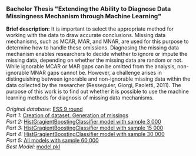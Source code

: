 ### Bachelor Thesis "Extending the Ability to Diagnose Data Missingness Mechanism through Machine Learning"
**Brief description:** It is important to select the appropriate method for working with the data to draw accurate conclusions. Missing data mechanisms, such as MCAR, MAR, and MNAR, are used for this purpose to determine how to handle these omissions. Diagnosing the missing data mechanism enables researchers to decide whether to ignore or impute the missing data, depending on whether the missing data are random or not. While ignorable MCAR or MAR gaps can be omitted from the analysis, non-ignorable MNAR gaps cannot be. However, a challenge arises in distinguishing between ignorable and non-ignorable missing data within the data collected by the researcher (Resseguier, Giorgi, Paoletti, 2011). The purpose of this work is to find out whether it is possible to use the machine learning methods for diagnosis of missing data mechanisms.  
  
*Original database:* [ESS 9 round](https://github.com/livanovskaya/university/blob/main/Bachelor%20Thesis/ESS7e02_1.sav.zip)  
*Part 1:* [Creation of dataset. Generation of missings](https://github.com/livanovskaya/university/blob/main/Bachelor%20Thesis/Part%201.%20Creation%20of%20dataset.%20Generation%20of%20missing%20data.ipynb)   
*Part 2:* [HistGragientBoostingClassifier model with sample 3 000](https://github.com/livanovskaya/university/blob/main/Bachelor%20Thesis/Part%202.%20HistGradientBoostingClassifier_3k_sample.ipynb)  
*Part 3:* [HistGragientBoostingClassifier model with sample 15 000](https://github.com/livanovskaya/university/blob/main/Bachelor%20Thesis/Part%203.%20HistGragientBoostingClassifier_15k_sample.ipynb)  
*Part 4:* [HistGragientBoostingClassifier model with sample 30 000](https://github.com/livanovskaya/university/blob/main/Bachelor%20Thesis/Part%204.%20HistGradientBoostingClassifier_30k_sample.ipynb)  
*Part 5:* [All models with sample 60 000](https://github.com/livanovskaya/university/blob/main/Bachelor%20Thesis/Part%205.%20All_models_with_60k_sample.ipynb)  
*Best Model:* [model.pkl](https://github.com/livanovskaya/university/blob/main/Bachelor%20Thesis/model.pkl)

